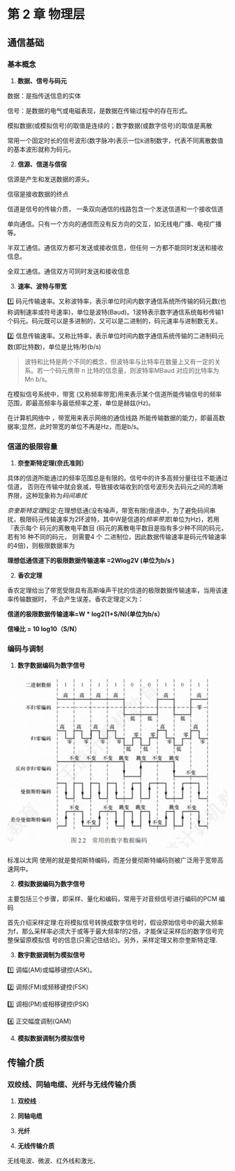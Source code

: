 # 第 2 章 物理层

## 通信基础

### 基本概念

1. **数据、信号与码元**

数据：是指传送信息的实体

信号：是数据的电气或电磁表现，是数据在传输过程中的存在形式。

模拟数据(或模拟信号)的取值是连续的；数字数据(或数字信号)的取值是离散

常用一个固定时长的信号波形(数字脉冲)表示一位k进制数字，代表不同离散数值的基本波形就称为码元。

2. **信源、信道与信宿**

信源是产生和发送数据的源头。

信宿是接收数据的终点

信道是信号的传输介质， 一条双向通信的线路包含一个发送信道和一个接收信道

单向通信。只有一个方向的通信而没有反方向的交互，如无线电广播、电视广播等。

半双工通信。通信双方都可发送或接收信息，但任何 一方都不能同时发送和接收信息。 

全双工通信。通信双方可同时发送和接收信息

3. **速率、波特与带宽**

1️⃣ 码元传输速率。又称波特率，表示单位时间内数字通信系统所传输的码元数(也称调制速率或符号速率)，单位是波特(Baud)。1波特表示数字通信系统每秒传输1个码元。码元既可以是多进制的，又可以是二进制的，码元速率与进制数无关。

2️⃣ 信息传输速率。又称比特率，表示单位时间内数字通信系统传输的二进制码元数(即比特数)，单位是比特/秒(b/s)

> 波特和比特是两个不同的概念，但波特率与比特率在数量上又有一定的关系。若一个码元携带 n 比特的信息量，则波特率MBaud 对应的比特率为 Mn b/s。


在模拟信号系统中，带宽 (又称频率带宽)用来表示某个信道所能传输信号的频率范围，即最高频率与最低频率之差，单位是赫兹(Hz)。

在计算机网络中 ，带宽用来表示网络的通信线路 所能传输数据的能力，即最高数据率;显然，此时带宽的单位不再是Hz，而是b/s。

### 信道的极限容量

1. **奈奎斯特定理(奈氏准则）**

具体的信道所能通过的频率范围总是有限的。信号中的许多高频分量往往不能通过信道， 否则在传输中就会衰减，导致接收端收到的信号波形失去码元之间的清晰界限，这种现象称为*码间串扰*

*奈奎斯特定理*规定:在理想低通(没有噪声，带宽有限)億道中，为了避免码间串扰，极限码元传输速率为2环波特，其中W是信道的*频率带宽*(单位为Hz)，若用『表示每个 码元的离散电平数目 (码元的离散电平数目是指有多少种不同的码元，若有16 种不同的码元， 则需要4 个 二进制位，因此数据传输速率是码元传输速率的4倍)，则极限数据率为

**理想低通信道下的极限数据传输速率 =2Wlog2V (单位为b/s )**

2. **香农定理**

香农定理给出了带宽受限具有高斯噪声干扰的信道的极限数据传输速率，当用该速率传输数据时， 不会产生误差。香农定理定义为：

**信道的极限数据传输速率=W * log2(1+S/N)(单位为b/s）**

**信噪比 = 10 log10（S/N）**


### 编码与调制

1. **数字数据编码为数字信号**

![alt text](./img/常用的数字数据编码.png)

标准以太网 使用的就是曼彻斯特编码，而差分曼彻斯特编码则被广泛用于宽带高速网中。

2. **模拟数据编码为数字信号**

主要包括三个步骤，即采样、量化和编码，常用于对音频信号进行编码的PCM 编码

首先介绍采样定理:在将模拟信号转换成数字信号时，假设原始信号中的最大频率为f，那么采样率必须大于或等于最大频率f的2倍，才能保证采样后的数字信号完整保留原模拟信 号的信息(只需记住结论)。另外，采样定理又称奈奎斯特定理.

3. **数宇数据调制为模拟信号**

1️⃣ 调幅(AM)或幅移键控(ASK)。

2️⃣ 调频(FM)或频移键控(FSK)

3️⃣ 调相(PM)或相移键控(PSK)

4️⃣ 正交幅度调制(QAM)

4. **模拟数据调制为模拟信号**

## 传输介质

### 双绞线、同轴电缆、光纤与无线传输介质

1. **双绞线**

2. **同轴电缆**

3. **光纤**

4. **无线传输介质**

无线电波、微波、红外线和激光、

